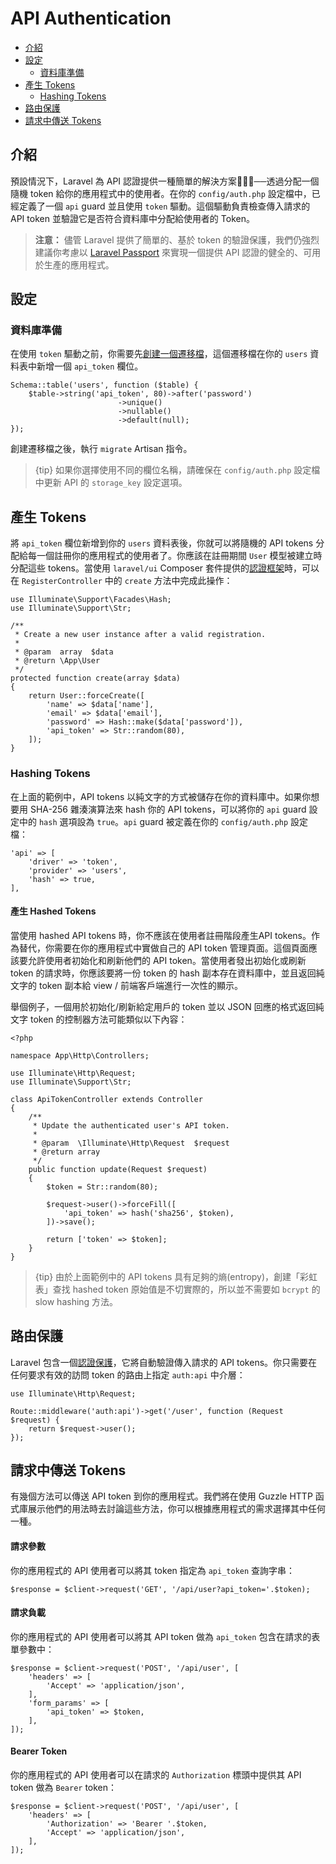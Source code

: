# API Authentication

- [介紹](#introduction)
- [設定](#configuration)
    - [資料庫準備](#database-preparation)
- [產生 Tokens](#generating-tokens)
    - [Hashing Tokens](#hashing-tokens)
- [路由保護](#protecting-routes)
- [請求中傳送 Tokens](#passing-tokens-in-requests)

<a name="introduction"></a>
## 介紹

預設情況下，Laravel 為 API 認證提供一種簡單的解決方案──透過分配一個隨機 token 給你的應用程式中的使用者。在你的 `config/auth.php` 設定檔中，已經定義了一個 `api` guard 並且使用 `token` 驅動。這個驅動負責檢查傳入請求的 API token 並驗證它是否符合資料庫中分配給使用者的 Token。

> **注意：** 儘管 Laravel 提供了簡單的、基於 token 的驗證保護，我們仍強烈建議你考慮以 [Laravel Passport](/docs/{{version}}/passport) 來實現一個提供 API 認證的健全的、可用於生產的應用程式。

<a name="configuration"></a>
## 設定

<a name="database-preparation"></a>
### 資料庫準備

在使用 `token` 驅動之前，你需要先[創建一個遷移檔](/docs/{{version}}/migrations)，這個遷移檔在你的 `users` 資料表中新增一個 `api_token` 欄位。

    Schema::table('users', function ($table) {
        $table->string('api_token', 80)->after('password')
                            ->unique()
                            ->nullable()
                            ->default(null);
    });

創建遷移檔之後，執行 `migrate` Artisan 指令。

> {tip} 如果你選擇使用不同的欄位名稱，請確保在 `config/auth.php` 設定檔中更新 API 的 `storage_key` 設定選項。

<a name="generating-tokens"></a>
## 產生 Tokens

將 `api_token` 欄位新增到你的 `users` 資料表後，你就可以將隨機的 API tokens 分配給每一個註冊你的應用程式的使用者了。你應該在註冊期間 `User` 模型被建立時分配這些 tokens。當使用 `laravel/ui` Composer 套件提供的[認證框架](/docs/{{version}}/authentication#authentication-quickstart)時，可以在 `RegisterController` 中的 `create` 方法中完成此操作：

    use Illuminate\Support\Facades\Hash;
    use Illuminate\Support\Str;

    /**
     * Create a new user instance after a valid registration.
     *
     * @param  array  $data
     * @return \App\User
     */
    protected function create(array $data)
    {
        return User::forceCreate([
            'name' => $data['name'],
            'email' => $data['email'],
            'password' => Hash::make($data['password']),
            'api_token' => Str::random(80),
        ]);
    }

<a name="hashing-tokens"></a>
### Hashing Tokens

在上面的範例中，API tokens 以純文字的方式被儲存在你的資料庫中。如果你想要用 SHA-256 雜湊演算法來 hash 你的 API tokens，可以將你的 `api` guard 設定中的 `hash` 選項設為 `true`。`api` guard 被定義在你的 `config/auth.php` 設定檔：

    'api' => [
        'driver' => 'token',
        'provider' => 'users',
        'hash' => true,
    ],

#### 產生 Hashed Tokens

當使用 hashed API tokens 時，你不應該在使用者註冊階段產生API tokens。作為替代，你需要在你的應用程式中實做自己的 API token 管理頁面。這個頁面應該要允許使用者初始化和刷新他們的 API token。當使用者發出初始化或刷新 token 的請求時，你應該要將一份 token 的 hash 副本存在資料庫中，並且返回純文字的 token 副本給 view / 前端客戶端進行一次性的顯示。

舉個例子，一個用於初始化/刷新給定用戶的 token 並以 JSON 回應的格式返回純文字 token 的控制器方法可能類似以下內容：

    <?php

    namespace App\Http\Controllers;

    use Illuminate\Http\Request;
    use Illuminate\Support\Str;

    class ApiTokenController extends Controller
    {
        /**
         * Update the authenticated user's API token.
         *
         * @param  \Illuminate\Http\Request  $request
         * @return array
         */
        public function update(Request $request)
        {
            $token = Str::random(80);

            $request->user()->forceFill([
                'api_token' => hash('sha256', $token),
            ])->save();

            return ['token' => $token];
        }
    }

> {tip} 由於上面範例中的 API tokens 具有足夠的熵(entropy)，創建「彩虹表」查找 hashed token 原始值是不切實際的，所以並不需要如 `bcrypt` 的 slow hashing 方法。

<a name="protecting-routes"></a>
## 路由保護

Laravel 包含一個[認證保護](/docs/{{version}}/authentication#adding-custom-guards)，它將自動驗證傳入請求的 API tokens。你只需要在任何要求有效的訪問 token 的路由上指定 `auth:api` 中介層：

    use Illuminate\Http\Request;

    Route::middleware('auth:api')->get('/user', function (Request $request) {
        return $request->user();
    });

<a name="passing-tokens-in-requests"></a>
## 請求中傳送 Tokens

有幾個方法可以傳送 API token 到你的應用程式。我們將在使用 Guzzle HTTP 函式庫展示他們的用法時去討論這些方法，你可以根據應用程式的需求選擇其中任何一種。

#### 請求參數

你的應用程式的 API 使用者可以將其 token 指定為 `api_token` 查詢字串：

    $response = $client->request('GET', '/api/user?api_token='.$token);

#### 請求負載

你的應用程式的 API 使用者可以將其 API token 做為 `api_token` 包含在請求的表單參數中：

    $response = $client->request('POST', '/api/user', [
        'headers' => [
            'Accept' => 'application/json',
        ],
        'form_params' => [
            'api_token' => $token,
        ],
    ]);

#### Bearer Token

你的應用程式的 API 使用者可以在請求的 `Authorization` 標頭中提供其 API token 做為 `Bearer` token：

    $response = $client->request('POST', '/api/user', [
        'headers' => [
            'Authorization' => 'Bearer '.$token,
            'Accept' => 'application/json',
        ],
    ]);
